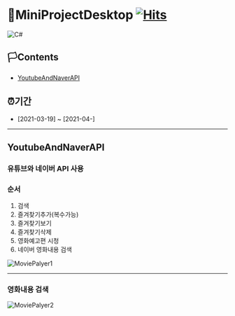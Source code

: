 

# 🚩MiniProjectDesktop                                                [![Hits](https://hits.seeyoufarm.com/api/count/incr/badge.svg?url=https%3A%2F%2Fgithub.com%2Fgjbae1212%2Fhit-counter)](https://hits.seeyoufarm.com)                    

<img alt="C#" src="https://img.shields.io/badge/c%23%20-%23239120.svg?&style=for-the-badge&logo=c-sharp&logoColor=white"/>


## 🏳Contents
- [YoutubeAndNaverAPI](#YoutubeAndNaverAPI)

## ⏰기간
- [2021-03-19] ~ [2021-04-]


--------------------------

## YoutubeAndNaverAPI
### 유튜브와 네이버 API 사용
### 순서
1. 검색
2. 즐겨찾기추가(복수가능)
3. 즐겨찾기보기
4. 즐겨찾기삭제
5. 영화예고편 시청
6. 네이버 영화내용 검색

![MoviePalyer1](https://github.com/WhiteHair-H/MiniProjectDesktop/blob/main/WpfMiniProject/NaverMovieFinderApp/Player/MiniProject1.gif "MoviePalyer1")

--------------------------
### 영화내용 검색
![MoviePalyer2](https://github.com/WhiteHair-H/MiniProjectDesktop/blob/main/WpfMiniProject/NaverMovieFinderApp/Player/MiniProject2.gif "MoviePalyer2")
